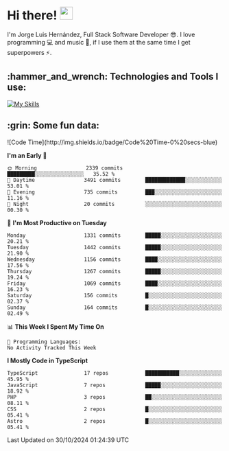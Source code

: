 <h1 align="left">
 <abc>
  <br>Hi there! <img src="https://user-images.githubusercontent.com/42378118/110234147-e3259600-7f4e-11eb-95be-0c4047144dea.gif" width="30"><br>
 </abc>
</h1>

I'm Jorge Luis Hernández, Full Stack Software Developer :sunglasses:. I love programming :computer: and music :musical_score:, if I use them at the same time I get superpowers :zap:. 


<h2 align="left">:hammer_and_wrench: Technologies and Tools I use:</h2>

[![My Skills](https://skillicons.dev/icons?i=js,ts,html,css,py,vue,react,next,nest,postgres,mysql)](https://skillicons.dev)

<h2 align="left">:grin: Some fun data:</h2>
<!--START_SECTION:waka-->
![Code Time](http://img.shields.io/badge/Code%20Time-0%20secs-blue)

**I'm an Early 🐤** 

```text
🌞 Morning                2339 commits        █████████░░░░░░░░░░░░░░░░   35.52 % 
🌆 Daytime                3491 commits        █████████████░░░░░░░░░░░░   53.01 % 
🌃 Evening                735 commits         ███░░░░░░░░░░░░░░░░░░░░░░   11.16 % 
🌙 Night                  20 commits          ░░░░░░░░░░░░░░░░░░░░░░░░░   00.30 % 
```
📅 **I'm Most Productive on Tuesday** 

```text
Monday                   1331 commits        █████░░░░░░░░░░░░░░░░░░░░   20.21 % 
Tuesday                  1442 commits        █████░░░░░░░░░░░░░░░░░░░░   21.90 % 
Wednesday                1156 commits        ████░░░░░░░░░░░░░░░░░░░░░   17.56 % 
Thursday                 1267 commits        █████░░░░░░░░░░░░░░░░░░░░   19.24 % 
Friday                   1069 commits        ████░░░░░░░░░░░░░░░░░░░░░   16.23 % 
Saturday                 156 commits         █░░░░░░░░░░░░░░░░░░░░░░░░   02.37 % 
Sunday                   164 commits         █░░░░░░░░░░░░░░░░░░░░░░░░   02.49 % 
```


📊 **This Week I Spent My Time On** 

```text
💬 Programming Languages: 
No Activity Tracked This Week
```

**I Mostly Code in TypeScript** 

```text
TypeScript               17 repos            ███████████░░░░░░░░░░░░░░   45.95 % 
JavaScript               7 repos             █████░░░░░░░░░░░░░░░░░░░░   18.92 % 
PHP                      3 repos             ██░░░░░░░░░░░░░░░░░░░░░░░   08.11 % 
CSS                      2 repos             █░░░░░░░░░░░░░░░░░░░░░░░░   05.41 % 
Astro                    2 repos             █░░░░░░░░░░░░░░░░░░░░░░░░   05.41 % 
```




 Last Updated on 30/10/2024 01:24:39 UTC
<!--END_SECTION:waka-->
